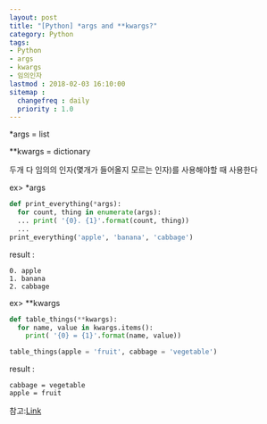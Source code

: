 ```yaml
---
layout: post
title: "[Python] *args and **kwargs?"
category: Python
tags:
- Python
- args
- kwargs
- 임의인자
lastmod : 2018-02-03 16:10:00
sitemap :
  changefreq : daily
  priority : 1.0
---
```


*args = list

**kwargs = dictionary

두개 다 임의의 인자(몇개가 들어올지 모르는 인자)를 사용해야할 때 사용한다
<!--미리보기-->
ex> *args
``` python
def print_everything(*args):
  for count, thing in enumerate(args):
  ... print( '{0}. {1}'.format(count, thing))
  ... 
print_everything('apple', 'banana', 'cabbage')
```
result :
```
0. apple
1. banana
2. cabbage
```
ex> **kwargs
``` python
def table_things(**kwargs):
  for name, value in kwargs.items():
    print( '{0} = {1}'.format(name, value))

table_things(apple = 'fruit', cabbage = 'vegetable')
```
result :
```
cabbage = vegetable
apple = fruit
```
참고:<a href="https://stackoverflow.com/questions/3394835/args-and-kwargs">Link</a>
